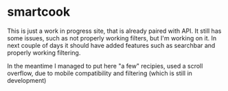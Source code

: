 # smartcook

This is just a work in progress site, that is already paired with API. It still has some issues, such as not properly working filters, but I'm working on it. In next couple of days it should have added features such as searchbar and properly working filtering.

In the meantime I managed to put here "a few" recipies, used a scroll overflow, due to mobile compatibility and filtering (which is still in development)
